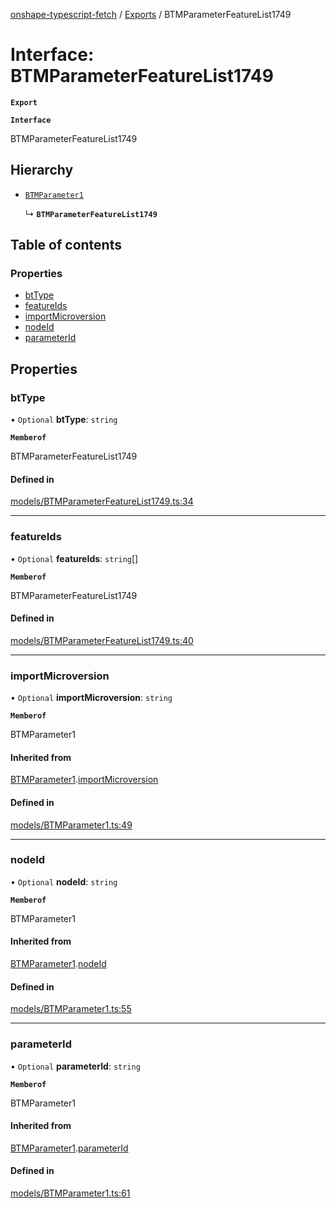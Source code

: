 [onshape-typescript-fetch](../README.md) / [Exports](../modules.md) / BTMParameterFeatureList1749

# Interface: BTMParameterFeatureList1749

**`Export`**

**`Interface`**

BTMParameterFeatureList1749

## Hierarchy

- [`BTMParameter1`](BTMParameter1.md)

  ↳ **`BTMParameterFeatureList1749`**

## Table of contents

### Properties

- [btType](BTMParameterFeatureList1749.md#bttype)
- [featureIds](BTMParameterFeatureList1749.md#featureids)
- [importMicroversion](BTMParameterFeatureList1749.md#importmicroversion)
- [nodeId](BTMParameterFeatureList1749.md#nodeid)
- [parameterId](BTMParameterFeatureList1749.md#parameterid)

## Properties

### btType

• `Optional` **btType**: `string`

**`Memberof`**

BTMParameterFeatureList1749

#### Defined in

[models/BTMParameterFeatureList1749.ts:34](https://github.com/toebes/onshape-typescript-fetch/blob/3e11ae1/models/BTMParameterFeatureList1749.ts#L34)

___

### featureIds

• `Optional` **featureIds**: `string`[]

**`Memberof`**

BTMParameterFeatureList1749

#### Defined in

[models/BTMParameterFeatureList1749.ts:40](https://github.com/toebes/onshape-typescript-fetch/blob/3e11ae1/models/BTMParameterFeatureList1749.ts#L40)

___

### importMicroversion

• `Optional` **importMicroversion**: `string`

**`Memberof`**

BTMParameter1

#### Inherited from

[BTMParameter1](BTMParameter1.md).[importMicroversion](BTMParameter1.md#importmicroversion)

#### Defined in

[models/BTMParameter1.ts:49](https://github.com/toebes/onshape-typescript-fetch/blob/3e11ae1/models/BTMParameter1.ts#L49)

___

### nodeId

• `Optional` **nodeId**: `string`

**`Memberof`**

BTMParameter1

#### Inherited from

[BTMParameter1](BTMParameter1.md).[nodeId](BTMParameter1.md#nodeid)

#### Defined in

[models/BTMParameter1.ts:55](https://github.com/toebes/onshape-typescript-fetch/blob/3e11ae1/models/BTMParameter1.ts#L55)

___

### parameterId

• `Optional` **parameterId**: `string`

**`Memberof`**

BTMParameter1

#### Inherited from

[BTMParameter1](BTMParameter1.md).[parameterId](BTMParameter1.md#parameterid)

#### Defined in

[models/BTMParameter1.ts:61](https://github.com/toebes/onshape-typescript-fetch/blob/3e11ae1/models/BTMParameter1.ts#L61)
